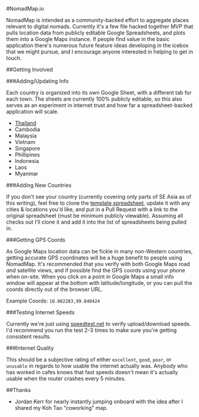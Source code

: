 #NomadMap.io

NomadMap is intended as a community-backed effort to aggregate places relevant to digital nomads. Currently it's a few file hacked together MVP that pulls location data from publicly editable Google Spreadsheets, and plots them into a Google Maps instance. If people find value in the basic application there's numerous future feature ideas developing in the icebox that we might pursue, and I encourage anyone interested in helping to get in touch.

##Getting Involved

###Adding/Updating Info

Each country is organized into its own Google Sheet, with a different tab for each town. The sheets are currently 100% publicly editable, so this also serves as an experiment in internet trust and how far a spreadsheet-backed application will scale.

* [Thailand](https://docs.google.com/spreadsheets/d/1R0g7gkT5C6td0S3wOWYUYg5vx5NjP2IWSd3ky9mu3Jc/edit#gid=0)
* Cambodia
* Malaysia
* Vietnam
* Singapore
* Phillipines
* Indonesia
* Laos
* Myanmar

###Adding New Countries

If you don't see your country (currently covering only parts of SE Asia as of this writing), feel free to clone the [template spreadsheet](), update it with any cities & locations you'd like, and put in a Pull Request with a link to the original spreadsheet (must be minimum publicly viewable). Assuming all checks out I'll clone it and add it into the list of spreadsheets being pulled in.

###Getting GPS Coords

As Google Maps location data can be fickle in many non-Western countries, getting accurate GPS coordinates will be a huge benefit to people using NomadMap. It's recommended that you verify with both Google Maps road _and_ satellite views, and if possible find the GPS coords using your phone when on-site. When you click on a point in Google Maps a small info window will appear at the bottom with latitude/longitude, or you can pull the coords directly out of the browser URL.

Example Coords: `10.082283,99.840424`

###Testing Internet Speeds

Currently we're just using [speedtest.net](http://speedtest.net) to verify upload/download speeds. I'd recommend you run the test 2-3 times to make sure you're getting consistent results.

###Internet Quality

This should be a subjective rating of either `excellent`, `good`, `poor`, or `unusable` in regards to how usable the internet actually was. Anybody who has worked in cafes knows that fast speeds doesn't mean it's actually usable when the router crashes every 5 minutes.

##Thanks

* Jordan Kerr for nearly instantly jumping onboard with the idea after I shared my Koh Tao "coworking" map.